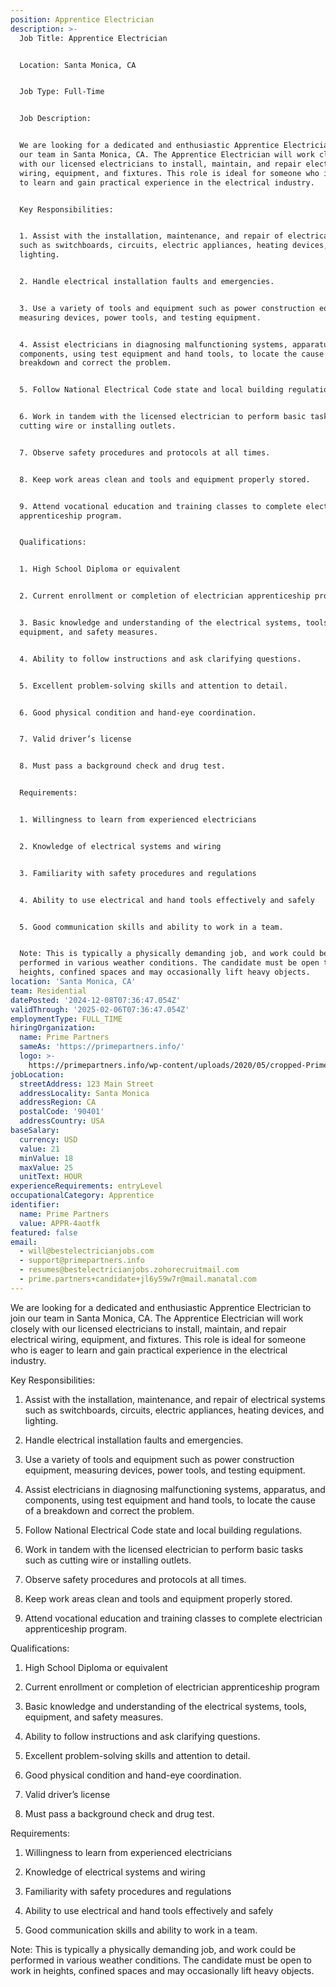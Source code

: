 ```yaml
---
position: Apprentice Electrician
description: >-
  Job Title: Apprentice Electrician


  Location: Santa Monica, CA


  Job Type: Full-Time


  Job Description:


  We are looking for a dedicated and enthusiastic Apprentice Electrician to join
  our team in Santa Monica, CA. The Apprentice Electrician will work closely
  with our licensed electricians to install, maintain, and repair electrical
  wiring, equipment, and fixtures. This role is ideal for someone who is eager
  to learn and gain practical experience in the electrical industry. 


  Key Responsibilities:


  1. Assist with the installation, maintenance, and repair of electrical systems
  such as switchboards, circuits, electric appliances, heating devices, and
  lighting.


  2. Handle electrical installation faults and emergencies.


  3. Use a variety of tools and equipment such as power construction equipment,
  measuring devices, power tools, and testing equipment.


  4. Assist electricians in diagnosing malfunctioning systems, apparatus, and
  components, using test equipment and hand tools, to locate the cause of a
  breakdown and correct the problem.


  5. Follow National Electrical Code state and local building regulations.


  6. Work in tandem with the licensed electrician to perform basic tasks such as
  cutting wire or installing outlets.


  7. Observe safety procedures and protocols at all times.


  8. Keep work areas clean and tools and equipment properly stored.


  9. Attend vocational education and training classes to complete electrician
  apprenticeship program.


  Qualifications:


  1. High School Diploma or equivalent


  2. Current enrollment or completion of electrician apprenticeship program


  3. Basic knowledge and understanding of the electrical systems, tools,
  equipment, and safety measures.


  4. Ability to follow instructions and ask clarifying questions.


  5. Excellent problem-solving skills and attention to detail.


  6. Good physical condition and hand-eye coordination.


  7. Valid driver’s license 


  8. Must pass a background check and drug test.


  Requirements:


  1. Willingness to learn from experienced electricians


  2. Knowledge of electrical systems and wiring


  3. Familiarity with safety procedures and regulations


  4. Ability to use electrical and hand tools effectively and safely


  5. Good communication skills and ability to work in a team.


  Note: This is typically a physically demanding job, and work could be
  performed in various weather conditions. The candidate must be open to work in
  heights, confined spaces and may occasionally lift heavy objects.
location: 'Santa Monica, CA'
team: Residential
datePosted: '2024-12-08T07:36:47.054Z'
validThrough: '2025-02-06T07:36:47.054Z'
employmentType: FULL_TIME
hiringOrganization:
  name: Prime Partners
  sameAs: 'https://primepartners.info/'
  logo: >-
    https://primepartners.info/wp-content/uploads/2020/05/cropped-Prime-Partners-Logo-NO-BG-1-1.png
jobLocation:
  streetAddress: 123 Main Street
  addressLocality: Santa Monica
  addressRegion: CA
  postalCode: '90401'
  addressCountry: USA
baseSalary:
  currency: USD
  value: 21
  minValue: 18
  maxValue: 25
  unitText: HOUR
experienceRequirements: entryLevel
occupationalCategory: Apprentice
identifier:
  name: Prime Partners
  value: APPR-4aotfk
featured: false
email:
  - will@bestelectricianjobs.com
  - support@primepartners.info
  - resumes@bestelectricianjobs.zohorecruitmail.com
  - prime.partners+candidate+jl6y59w7r@mail.manatal.com
---
```


  We are looking for a dedicated and enthusiastic Apprentice Electrician to join
  our team in Santa Monica, CA. The Apprentice Electrician will work closely
  with our licensed electricians to install, maintain, and repair electrical
  wiring, equipment, and fixtures. This role is ideal for someone who is eager
  to learn and gain practical experience in the electrical industry. 


  Key Responsibilities:


  1. Assist with the installation, maintenance, and repair of electrical systems
  such as switchboards, circuits, electric appliances, heating devices, and
  lighting.


  2. Handle electrical installation faults and emergencies.


  3. Use a variety of tools and equipment such as power construction equipment,
  measuring devices, power tools, and testing equipment.


  4. Assist electricians in diagnosing malfunctioning systems, apparatus, and
  components, using test equipment and hand tools, to locate the cause of a
  breakdown and correct the problem.


  5. Follow National Electrical Code state and local building regulations.


  6. Work in tandem with the licensed electrician to perform basic tasks such as
  cutting wire or installing outlets.


  7. Observe safety procedures and protocols at all times.


  8. Keep work areas clean and tools and equipment properly stored.


  9. Attend vocational education and training classes to complete electrician
  apprenticeship program.


  Qualifications:


  1. High School Diploma or equivalent


  2. Current enrollment or completion of electrician apprenticeship program


  3. Basic knowledge and understanding of the electrical systems, tools,
  equipment, and safety measures.


  4. Ability to follow instructions and ask clarifying questions.


  5. Excellent problem-solving skills and attention to detail.


  6. Good physical condition and hand-eye coordination.


  7. Valid driver’s license 


  8. Must pass a background check and drug test.


  Requirements:


  1. Willingness to learn from experienced electricians


  2. Knowledge of electrical systems and wiring


  3. Familiarity with safety procedures and regulations


  4. Ability to use electrical and hand tools effectively and safely


  5. Good communication skills and ability to work in a team.


  Note: This is typically a physically demanding job, and work could be
  performed in various weather conditions. The candidate must be open to work in
  heights, confined spaces and may occasionally lift heavy objects.